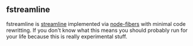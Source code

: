 ## fstreamline

fstreamline is [streamline](https://github.com/Sage/streamlinejs) implemented via
[node-fibers](https://github.com/laverdet/node-fibers) with minimal code rewritting. If you don't
know what this means you should probably run for your life because this is really experimental
stuff.

